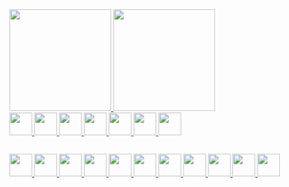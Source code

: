  <div>
  <a href="https://github.com/marcopolomoreno">
  <img height="180em" src="https://github-readme-stats.vercel.app/api?username=marcopolomoreno&show_icons=true&theme=dark&include_all_commits=true&count_private=true"/>
  <img height="180em" src="https://github-readme-stats.vercel.app/api/top-langs/?username=marcopolomoreno&layout=compact&langs_count=7&theme=dark"/>
</div>
 
 <div style="display: inline_block">
  <img height="40" src="https://cdn.jsdelivr.net/gh/devicons/devicon/icons/c/c-original.svg">
  <img height="40" src="https://www.3dgep.com/wp-content/uploads/2011/11/nvidia_cuda.jpg">
  <img height="40" src="https://www.pinclipart.com/picdir/big/492-4923480_maplesim-maplesoft-logo-clipart.png">
  <img height="40" src="https://cdn.jsdelivr.net/gh/devicons/devicon/icons/javascript/javascript-original.svg">
  <img height="40" src="https://cdn.jsdelivr.net/gh/devicons/devicon/icons/html5/html5-original-wordmark.svg">
  <img height="40" src="https://cdn.jsdelivr.net/gh/devicons/devicon/icons/css3/css3-original-wordmark.svg">
  <img height="40" src="https://cdn.jsdelivr.net/gh/devicons/devicon/icons/arduino/arduino-original-wordmark.svg">
 </div>
 
 <div style="display: inline_block; margin-top: 30px">
  <img height="40" src="https://cdn.jsdelivr.net/gh/devicons/devicon/icons/windows8/windows8-original.svg">    
  <img height="40" src="https://cdn.jsdelivr.net/gh/devicons/devicon/icons/android/android-original.svg">
  <img height="40" src="https://cdn.jsdelivr.net/gh/devicons/devicon/icons/apple/apple-original.svg">
  <img height="40" src="https://cdn.jsdelivr.net/gh/devicons/devicon/icons/linux/linux-original.svg">
  <img height="40" src="https://cdn.jsdelivr.net/gh/devicons/devicon/icons/visualstudio/visualstudio-plain.svg">
  <img height="40" src="https://cdn.jsdelivr.net/gh/devicons/devicon/icons/vscode/vscode-original.svg">
  <img height="40" src="https://cdn.jsdelivr.net/gh/devicons/devicon/icons/electron/electron-original.svg">
  <img height="40" src="https://cdn.jsdelivr.net/gh/devicons/devicon/icons/bootstrap/bootstrap-plain-wordmark.svg">
  <img height="40" src="https://cdn.jsdelivr.net/gh/devicons/devicon/icons/jquery/jquery-original-wordmark.svg">
  <img height="40" src="https://cdn.jsdelivr.net/gh/devicons/devicon/icons/npm/npm-original-wordmark.svg">
  <img height="40" src="https://cdn.jsdelivr.net/gh/devicons/devicon/icons/yarn/yarn-original.svg">
 </div>

 
